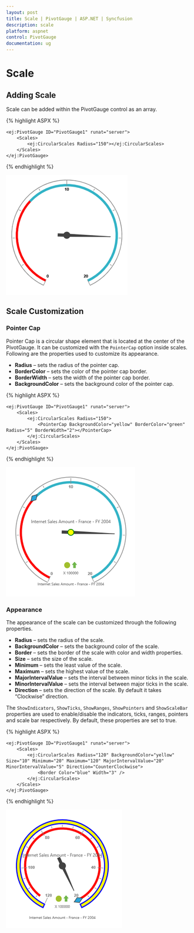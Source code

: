 ```yaml
---
layout: post
title: Scale | PivotGauge | ASP.NET | Syncfusion
description: scale
platform: aspnet
control: PivotGauge
documentation: ug
---
```


# Scale

## Adding Scale

Scale can be added within the PivotGauge control as an array.

{% highlight ASPX %}

    <ej:PivotGauge ID="PivotGauge1" runat="server">
        <Scales>
            <ej:CircularScales Radius="150"></ej:CircularScales>
        </Scales>
    </ej:PivotGauge>

{% endhighlight  %}

![](Scales/AddingScale.png) 

## Scale Customization

### Pointer Cap

Pointer Cap is a circular shape element that is located at the center of the PivotGauge. It can be customized with the `PointerCap` option inside scales. Following are the properties used to customize its appearance.

* **Radius** – sets the radius of the pointer cap.
* **BorderColor** – sets the color of the pointer cap border.
* **BorderWidth** – sets the width of the pointer cap border.
* **BackgroundColor** – sets the background color of the pointer cap.

{% highlight ASPX %}

    <ej:PivotGauge ID="PivotGauge1" runat="server">
        <Scales>
            <ej:CircularScales Radius="150">
                <PointerCap BackgroundColor="yellow" BorderColor="green" Radius="5" BorderWidth="2"></PointerCap>
            </ej:CircularScales>
        </Scales>
    </ej:PivotGauge>

{% endhighlight  %}

![](Scales/PointerCap.png)

### Appearance
The appearance of the scale can be customized through the following properties.

* **Radius** – sets the radius of the scale.
* **BackgroundColor** – sets the background color of the scale.
* **Border** – sets the border of the scale with color and width properties.
* **Size** – sets the size of the scale.
* **Minimum** – sets the least value of the scale.
* **Maximum** – sets the highest value of the scale.
* **MajorIntervalValue** – sets the interval between minor ticks in the scale.
* **MinorIntervalValue** – sets the interval between major ticks in the scale.
* **Direction** – sets the direction of the scale.  By default it takes “Clockwise” direction.

The `ShowIndicators`, `ShowTicks`, `ShowRanges`, `ShowPointers` and `ShowScaleBar` properties are used to enable/disable the indicators, ticks, ranges, pointers and scale bar respectively.  By default, these properties are set to true. 

{% highlight ASPX %}

    <ej:PivotGauge ID="PivotGauge1" runat="server">
        <Scales>
            <ej:CircularScales Radius="120" BackgroundColor="yellow" Size="10" Minimum="20" Maximum="120" MajorIntervalValue="20" MinorIntervalValue="5" Direction="CounterClockwise">
                <Border Color="blue" Width="3" />
            </ej:CircularScales>
        </Scales>
    </ej:PivotGauge>

{% endhighlight  %}

![](Scales/Appearance.png)
